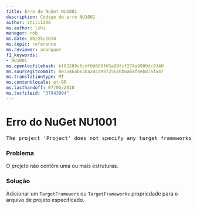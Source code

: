 ```yaml
---
title: Erro do NuGet NU1001
description: Código de erro NU1001
author: zhili1208
ms.author: lzhi
manager: rob
ms.date: 06/25/2018
ms.topic: reference
ms.reviewer: anangaur
f1_keywords:
- NU1001
ms.openlocfilehash: bf63289c6cdf8d668f65a99fcf274a9980dc9340
ms.sourcegitcommit: 8e3546ab630a24cde8725610b6a68f8eb87afa47
ms.translationtype: MT
ms.contentlocale: pt-BR
ms.lasthandoff: 07/05/2018
ms.locfileid: "37843904"
---
```

# <a name="nuget-error-nu1001"></a>Erro do NuGet NU1001

<pre>The project 'Project' does not specify any target frameworks in 'ProjectFile'</pre>

### <a name="issue"></a>Problema
O projeto não contém uma ou mais estruturas.

### <a name="solution"></a>Solução
Adicionar um `TargetFramework` ou `TargetFrameworks` propriedade para o arquivo de projeto especificado.
